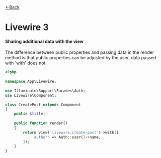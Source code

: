 [<-Back](Code_Samples.md)

# Livewire 3











#### Sharing additional data with the view

The difference between public properties and passing data in the render method is that public properties can be adjusted by the user, data passed with 'with' does not.


```php
<?php
 
namespace App\Livewire;
 
use Illuminate\Support\Facades\Auth;
use Livewire\Component;
 
class CreatePost extends Component
{
    public $title;
 
    public function render()
    {
        return view('livewire.create-post')->with([
            'author' => Auth::user()->name,
        ]);
    }
}
```
















